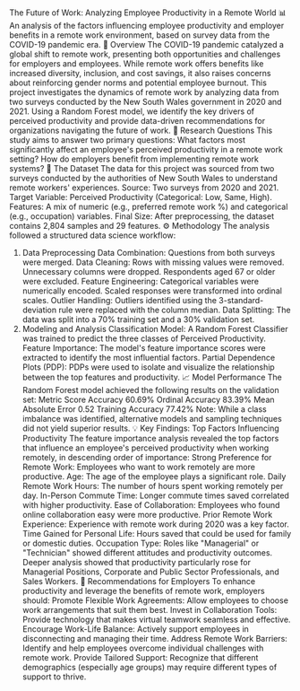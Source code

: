 The Future of Work: Analyzing Employee Productivity in a Remote World
📊 An analysis of the factors influencing employee productivity and employer benefits in a remote work environment, based on survey data from the COVID-19 pandemic era.
📌 Overview
The COVID-19 pandemic catalyzed a global shift to remote work, presenting both opportunities and challenges for employers and employees. While remote work offers benefits like increased diversity, inclusion, and cost savings, it also raises concerns about reinforcing gender norms and potential employee burnout.
This project investigates the dynamics of remote work by analyzing data from two surveys conducted by the New South Wales government in 2020 and 2021. Using a Random Forest model, we identify the key drivers of perceived productivity and provide data-driven recommendations for organizations navigating the future of work.
🎯 Research Questions
This study aims to answer two primary questions:
What factors most significantly affect an employee's perceived productivity in a remote work setting?
How do employers benefit from implementing remote work systems?
💾 The Dataset
The data for this project was sourced from two surveys conducted by the authorities of New South Wales to understand remote workers' experiences.
Source: Two surveys from 2020 and 2021.
Target Variable: Perceived Productivity (Categorical: Low, Same, High).
Features: A mix of numeric (e.g., preferred remote work %) and categorical (e.g., occupation) variables.
Final Size: After preprocessing, the dataset contains 2,804 samples and 29 features.
⚙️ Methodology
The analysis followed a structured data science workflow:
1. Data Preprocessing
Data Combination: Questions from both surveys were merged.
Data Cleaning:
Rows with missing values were removed.
Unnecessary columns were dropped.
Respondents aged 67 or older were excluded.
Feature Engineering:
Categorical variables were numerically encoded.
Scaled responses were transformed into ordinal scales.
Outlier Handling: Outliers identified using the 3-standard-deviation rule were replaced with the column median.
Data Splitting: The data was split into a 70% training set and a 30% validation set.
2. Modeling and Analysis
Classification Model: A Random Forest Classifier was trained to predict the three classes of Perceived Productivity.
Feature Importance: The model's feature importance scores were extracted to identify the most influential factors.
Partial Dependence Plots (PDP): PDPs were used to isolate and visualize the relationship between the top features and productivity.
📈 Model Performance
The Random Forest model achieved the following results on the validation set:
Metric	Score
Accuracy	60.69%
Ordinal Accuracy	83.39%
Mean Absolute Error	0.52
Training Accuracy	77.42%
Note: While a class imbalance was identified, alternative models and sampling techniques did not yield superior results.
💡 Key Findings: Top Factors Influencing Productivity
The feature importance analysis revealed the top factors that influence an employee's perceived productivity when working remotely, in descending order of importance:
Strong Preference for Remote Work: Employees who want to work remotely are more productive.
Age: The age of the employee plays a significant role.
Daily Remote Work Hours: The number of hours spent working remotely per day.
In-Person Commute Time: Longer commute times saved correlated with higher productivity.
Ease of Collaboration: Employees who found online collaboration easy were more productive.
Prior Remote Work Experience: Experience with remote work during 2020 was a key factor.
Time Gained for Personal Life: Hours saved that could be used for family or domestic duties.
Occupation Type: Roles like "Managerial" or "Technician" showed different attitudes and productivity outcomes.
Deeper analysis showed that productivity particularly rose for Managerial Positions, Corporate and Public Sector Professionals, and Sales Workers.
🚀 Recommendations for Employers
To enhance productivity and leverage the benefits of remote work, employers should:
Promote Flexible Work Agreements: Allow employees to choose work arrangements that suit them best.
Invest in Collaboration Tools: Provide technology that makes virtual teamwork seamless and effective.
Encourage Work-Life Balance: Actively support employees in disconnecting and managing their time.
Address Remote Work Barriers: Identify and help employees overcome individual challenges with remote work.
Provide Tailored Support: Recognize that different demographics (especially age groups) may require different types of support to thrive.
